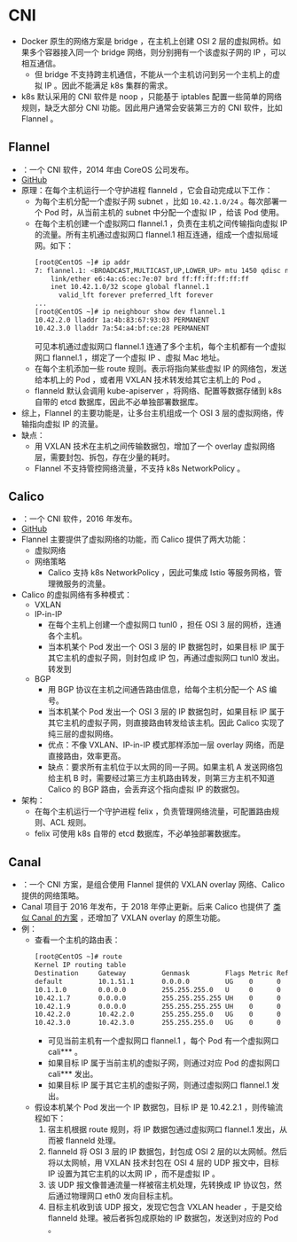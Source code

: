 # CNI

- Docker 原生的网络方案是 bridge ，在主机上创建 OSI 2 层的虚拟网桥。如果多个容器接入同一个 bridge 网络，则分别拥有一个该虚拟子网的 IP ，可以相互通信。
  - 但 bridge 不支持跨主机通信，不能从一个主机访问到另一个主机上的虚拟 IP 。因此不能满足 k8s 集群的需求。
- k8s 默认采用的 CNI 软件是 noop ，只能基于 iptables 配置一些简单的网络规则，缺乏大部分 CNI 功能。因此用户通常会安装第三方的 CNI 软件，比如 Flannel 。

## Flannel

- ：一个 CNI 软件，2014 年由 CoreOS 公司发布。
- [GitHub](https://github.com/flannel-io/flannel)
- 原理：在每个主机运行一个守护进程 flanneld ，它会自动完成以下工作：
  - 为每个主机分配一个虚拟子网 subnet ，比如 `10.42.1.0/24` 。每次部署一个 Pod 时，从当前主机的 subnet 中分配一个虚拟 IP ，给该 Pod 使用。
  - 在每个主机创建一个虚拟网口 flannel.1 ，负责在主机之间传输指向虚拟 IP 的流量。所有主机通过虚拟网口 flannel.1 相互连通，组成一个虚拟局域网。如下：
    ```sh
    [root@CentOS ~]# ip addr
    7: flannel.1: <BROADCAST,MULTICAST,UP,LOWER_UP> mtu 1450 qdisc noqueue state UNKNOWN group default
        link/ether e6:4a:c6:ec:7e:07 brd ff:ff:ff:ff:ff:ff
        inet 10.42.1.0/32 scope global flannel.1
          valid_lft forever preferred_lft forever
    ...
    [root@CentOS ~]# ip neighbour show dev flannel.1
    10.42.2.0 lladdr 1a:4b:83:67:93:03 PERMANENT
    10.42.3.0 lladdr 7a:54:a4:bf:ce:28 PERMANENT
    ```
    可见本机通过虚拟网口 flannel.1 连通了多个主机，每个主机都有一个虚拟网口 flannel.1 ，绑定了一个虚拟 IP 、虚拟 Mac 地址。
  - 在每个主机添加一些 route 规则。表示将指向某些虚拟 IP 的网络包，发送给本机上的 Pod ，或者用 VXLAN 技术转发给其它主机上的 Pod 。
  - flanneld 默认会调用 kube-apiserver ，将网络、配置等数据存储到 k8s 自带的 etcd 数据库，因此不必单独部署数据库。
- 综上，Flannel 的主要功能是，让多台主机组成一个 OSI 3 层的虚拟网络，传输指向虚拟 IP 的流量。
- 缺点：
  - 用 VXLAN 技术在主机之间传输数据包，增加了一个 overlay 虚拟网络层，需要封包、拆包，存在少量的耗时。
  - Flannel 不支持管控网络流量，不支持 k8s NetworkPolicy 。

## Calico

- ：一个 CNI 软件，2016 年发布。
- [GitHub](https://github.com/projectcalico/calico)
- Flannel 主要提供了虚拟网络的功能，而 Calico 提供了两大功能：
  - 虚拟网络
  - 网络策略
    - Calico 支持 k8s NetworkPolicy ，因此可集成 Istio 等服务网格，管理微服务的流量。
- Calico 的虚拟网络有多种模式：
  - VXLAN
  - IP-in-IP
    - 在每个主机上创建一个虚拟网口 tunl0 ，担任 OSI 3 层的网桥，连通各个主机。
    - 当本机某个 Pod 发出一个 OSI 3 层的 IP 数据包时，如果目标 IP 属于其它主机的虚拟子网，则封包成 IP 包，再通过虚拟网口 tunl0 发出。
    转发到
  - BGP
    - 用 BGP 协议在主机之间通告路由信息，给每个主机分配一个 AS 编号。
    - 当本机某个 Pod 发出一个 OSI 3 层的 IP 数据包时，如果目标 IP 属于其它主机的虚拟子网，则直接路由转发给该主机。因此 Calico 实现了纯三层的虚拟网络。
    - 优点：不像 VXLAN、IP-in-IP 模式那样添加一层 overlay 网络，而是直接路由，效率更高。
    - 缺点：要求所有主机位于以太网的同一子网。如果主机 A 发送网络包给主机 B 时，需要经过第三方主机路由转发，则第三方主机不知道 Calico 的 BGP 路由，会丢弃这个指向虚拟 IP 的数据包。
- 架构：
  - 在每个主机运行一个守护进程 felix ，负责管理网络流量，可配置路由规则、ACL 规则。
  - felix 可使用 k8s 自带的 etcd 数据库，不必单独部署数据库。

## Canal

- ：一个 CNI 方案，是组合使用 Flannel 提供的 VXLAN overlay 网络、Calico 提供的网络策略。
- Canal 项目于 2016 年发布，于 2018 年停止更新。后来 Calico 也提供了 [类似 Canal 的方案](https://projectcalico.docs.tigera.io/getting-started/kubernetes/flannel/flannel) ，还增加了 VXLAN overlay 的原生功能。
- 例：
  - 查看一个主机的路由表：
    ```sh
    [root@CentOS ~]# route
    Kernel IP routing table
    Destination     Gateway         Genmask         Flags Metric Ref    Use Iface
    default         10.1.51.1       0.0.0.0         UG    0      0        0 eth0
    10.1.1.0        0.0.0.0         255.255.255.0   U     0      0        0 eth0
    10.42.1.7       0.0.0.0         255.255.255.255 UH    0      0        0 cali62e56a2ef6d
    10.42.1.9       0.0.0.0         255.255.255.255 UH    0      0        0 cali8417d296a09
    10.42.2.0       10.42.2.0       255.255.255.0   UG    0      0        0 flannel.1
    10.42.3.0       10.42.3.0       255.255.255.0   UG    0      0        0 flannel.1
    ```
    - 可见当前主机有一个虚拟网口 flannel.1 ，每个 Pod 有一个虚拟网口 cali*** 。
    - 如果目标 IP 属于当前主机的虚拟子网，则通过对应 Pod 的虚拟网口 cali*** 发出。
    - 如果目标 IP 属于其它主机的虚拟子网，则通过虚拟网口 flannel.1 发出。
  - 假设本机某个 Pod 发出一个 IP 数据包，目标 IP 是 10.42.2.1 ，则传输流程如下：
    1. 宿主机根据 route 规则，将 IP 数据包通过虚拟网口 flannel.1 发出，从而被 flanneld 处理。
    2. flanneld 将 OSI 3 层的 IP 数据包，封包成 OSI 2 层的以太网帧。然后将以太网帧，用 VXLAN 技术封包在 OSI 4 层的 UDP 报文中，目标 IP 设置为其它主机的以太网 IP ，而不是虚拟 IP 。
    3. 该 UDP 报文像普通流量一样被宿主机处理，先转换成 IP 协议包，然后通过物理网口 eth0 发向目标主机。
    4. 目标主机收到该 UDP 报文，发现它包含 VXLAN header ，于是交给 flanneld 处理。被后者拆包成原始的 IP 数据包，发送到对应的 Pod 。
